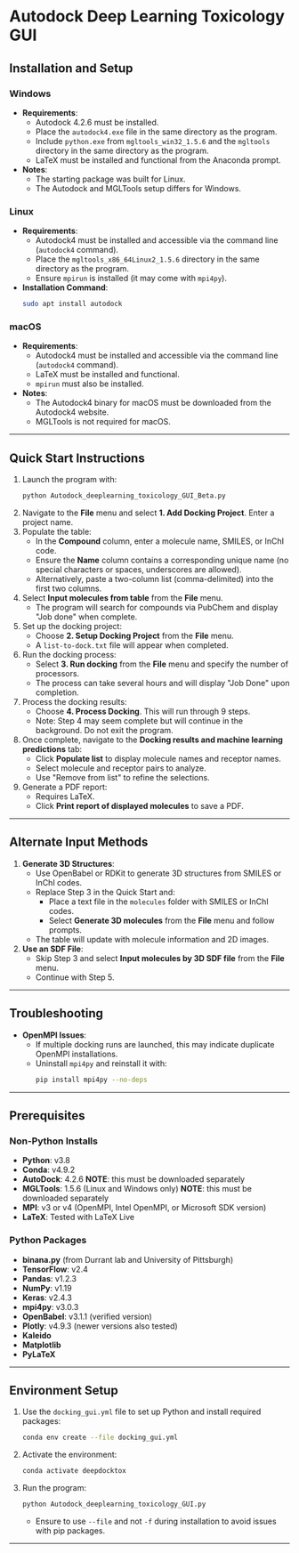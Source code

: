 # Autodock Deep Learning Toxicology GUI

## Installation and Setup

### Windows
- **Requirements**:
  - Autodock 4.2.6 must be installed.
  - Place the `autodock4.exe` file in the same directory as the program.
  - Include `python.exe` from `mgltools_win32_1.5.6` and the `mgltools` directory in the same directory as the program.
  - LaTeX must be installed and functional from the Anaconda prompt.
- **Notes**:
  - The starting package was built for Linux.
  - The Autodock and MGLTools setup differs for Windows.

### Linux
- **Requirements**:
  - Autodock4 must be installed and accessible via the command line (`autodock4` command).
  - Place the `mgltools_x86_64Linux2_1.5.6` directory in the same directory as the program.
  - Ensure `mpirun` is installed (it may come with `mpi4py`).
- **Installation Command**:
  ```bash
  sudo apt install autodock
  ```

### macOS
- **Requirements**:
  - Autodock4 must be installed and accessible via the command line (`autodock4` command).
  - LaTeX must be installed and functional.
  - `mpirun` must also be installed.
- **Notes**:
  - The Autodock4 binary for macOS must be downloaded from the Autodock4 website.
  - MGLTools is not required for macOS.

---

## Quick Start Instructions

1. Launch the program with:
   ```bash
   python Autodock_deeplearning_toxicology_GUI_Beta.py
   ```
2. Navigate to the **File** menu and select **1. Add Docking Project**. Enter a project name.
3. Populate the table:
   - In the **Compound** column, enter a molecule name, SMILES, or InChI code.
   - Ensure the **Name** column contains a corresponding unique name (no special characters or spaces, underscores are allowed).
   - Alternatively, paste a two-column list (comma-delimited) into the first two columns.
4. Select **Input molecules from table** from the **File** menu.
   - The program will search for compounds via PubChem and display "Job done" when complete.
5. Set up the docking project:
   - Choose **2. Setup Docking Project** from the **File** menu.
   - A `list-to-dock.txt` file will appear when completed.
6. Run the docking process:
   - Select **3. Run docking** from the **File** menu and specify the number of processors.
   - The process can take several hours and will display "Job Done" upon completion.
7. Process the docking results:
   - Choose **4. Process Docking**. This will run through 9 steps.
   - Note: Step 4 may seem complete but will continue in the background. Do not exit the program.
8. Once complete, navigate to the **Docking results and machine learning predictions** tab:
   - Click **Populate list** to display molecule names and receptor names.
   - Select molecule and receptor pairs to analyze.
   - Use "Remove from list" to refine the selections.
9. Generate a PDF report:
   - Requires LaTeX.
   - Click **Print report of displayed molecules** to save a PDF.

---

## Alternate Input Methods

1. **Generate 3D Structures**:
   - Use OpenBabel or RDKit to generate 3D structures from SMILES or InChI codes.
   - Replace Step 3 in the Quick Start and:
     - Place a text file in the `molecules` folder with SMILES or InChI codes.
     - Select **Generate 3D molecules** from the **File** menu and follow prompts.
   - The table will update with molecule information and 2D images.
2. **Use an SDF File**:
   - Skip Step 3 and select **Input molecules by 3D SDF file** from the **File** menu.
   - Continue with Step 5.

---

## Troubleshooting

- **OpenMPI Issues**:
  - If multiple docking runs are launched, this may indicate duplicate OpenMPI installations.
  - Uninstall `mpi4py` and reinstall it with:
    ```bash
    pip install mpi4py --no-deps
    ```

---

## Prerequisites

### Non-Python Installs
- **Python**: v3.8
- **Conda**: v4.9.2
- **AutoDock**: 4.2.6 **NOTE**: this must be downloaded separately
- **MGLTools**: 1.5.6 (Linux and Windows only) **NOTE**: this must be downloaded separately
- **MPI**: v3 or v4 (OpenMPI, Intel OpenMPI, or Microsoft SDK version)
- **LaTeX**: Tested with LaTeX Live

### Python Packages
- **binana.py** (from Durrant lab and University of Pittsburgh)
- **TensorFlow**: v2.4
- **Pandas**: v1.2.3
- **NumPy**: v1.19
- **Keras**: v2.4.3
- **mpi4py**: v3.0.3
- **OpenBabel**: v3.1.1 (verified version)
- **Plotly**: v4.9.3 (newer versions also tested)
- **Kaleido**
- **Matplotlib**
- **PyLaTeX**

---

## Environment Setup

1. Use the `docking_gui.yml` file to set up Python and install required packages:
   ```bash
   conda env create --file docking_gui.yml
   ```
2. Activate the environment:
   ```bash
   conda activate deepdocktox
   ```
3. Run the program:
   ```bash
   python Autodock_deeplearning_toxicology_GUI.py
   ```
   - Ensure to use `--file` and not `-f` during installation to avoid issues with pip packages.

---
